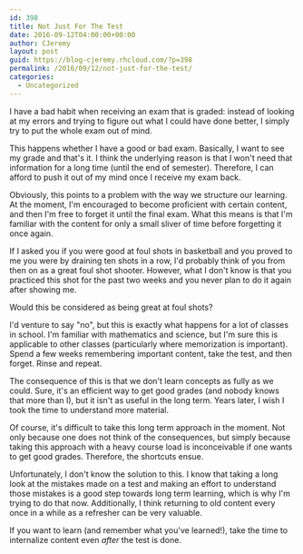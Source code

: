 ```yaml
---
id: 398
title: Not Just For The Test
date: 2016-09-12T04:00:00+00:00
author: CJeremy
layout: post
guid: https://blog-cjeremy.rhcloud.com/?p=398
permalink: /2016/09/12/not-just-for-the-test/
categories:
  - Uncategorized
---
```

I have a bad habit when receiving an exam that is graded: instead of looking at my errors and trying to figure out what I could have done better, I simply try to put the whole exam out of mind.

This happens whether I have a good or bad exam. Basically, I want to see my grade and that's it. I think the underlying reason is that I won't need that information for a long time (until the end of semester). Therefore, I can afford to push it out of my mind once I receive my exam back.

Obviously, this points to a problem with the way we structure our learning. At the moment, I'm encouraged to become proficient with certain content, and then I'm free to forget it until the final exam. What this means is that I'm familiar with the content for only a small sliver of time before forgetting it once again.

If I asked you if you were good at foul shots in basketball and you proved to me you were by draining ten shots in a row, I'd probably think of you from then on as a great foul shot shooter. However, what I don't know is that you practiced this shot for the past two weeks and you never plan to do it again after showing me.

Would this be considered as being great at foul shots?

I'd venture to say "no", but this is exactly what happens for a lot of classes in school. I'm familiar with mathematics and science, but I'm sure this is applicable to other classes (particularly where memorization is important). Spend a few weeks remembering important content, take the test, and then forget. Rinse and repeat.

The consequence of this is that we don't learn concepts as fully as we could. Sure, it's an efficient way to get good grades (and nobody knows that more than I), but it isn't as useful in the long term. Years later, I wish I took the time to understand more material.

Of course, it's difficult to take this long term approach in the moment. Not only because one does not think of the consequences, but simply because taking this approach with a heavy course load is inconceivable if one wants to get good grades. Therefore, the shortcuts ensue.

Unfortunately, I don't know the solution to this. I know that taking a long look at the mistakes made on a test and making an effort to understand those mistakes is a good step towards long term learning, which is why I'm trying to do that now. Additionally, I think returning to old content every once in a while as a refresher can be very valuable.

If you want to learn (and remember what you've learned!), take the time to internalize content even _after_ the test is done.